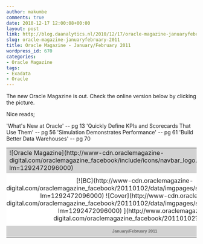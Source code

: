 ```yaml
---
author: makumbe
comments: true
date: 2010-12-17 12:00:08+00:00
layout: post
link: http://blog.daanalytics.nl/2010/12/17/oracle-magazine-januaryfebruary-2011/
slug: oracle-magazine-januaryfebruary-2011
title: Oracle Magazine - January/February 2011
wordpress_id: 670
categories:
- Oracle Magazine
tags:
- Exadata
- Oracle
---
```


The new Oracle Magazine is out. Check the online version below by clicking the picture.

Nice reads;

'What's New at Oracle' -- pg 13
'Quickly Define KPIs and Scorecards That Use Them' -- pg 56
'Simulation Demonstrates Performance' -- pg 61
'Build Better Data Warehouses' -- pg 70
<table cellpadding="0" cellspacing="0" border="0" >
<tbody >
<tr style="background-color:#d2d2d2;height:30px;" >

<td >![Oracle Magazine](http://www-cdn.oraclemagazine-digital.com/oraclemagazine_facebook/include/icons/navbar_logo.gif?lm=1292472096000)
</td>

<td style="line-height:15px;padding-right:5px;font-family:tahoma, sans-serif;color:#666666;font-size:11px;font-weight:bold;" align="right" >Look inside >
</td>
</tr>
<tr style="background-color:#ffffff;" >

<td colspan="2" style="padding:10px 0;" align="center" >[![BC](http://www-cdn.oraclemagazine-digital.com/oraclemagazine_facebook/20110102/data/imgpages/smtn/0001_gdvsue.gif?lm=1292472096000) ![Cover](http://www-cdn.oraclemagazine-digital.com/oraclemagazine_facebook/20110102/data/imgpages/smtn/0002_evkuou.gif?lm=1292472096000) ](http://www.oraclemagazine-digital.com/oraclemagazine_facebook/20110102?pg=1)
</td>
</tr>
<tr style="background-color:#d2d2d2;height:30px;" >

<td colspan="2" style="line-height:15px;font-family:tahoma, sans-serif;color:#666666;font-size:11px;font-weight:bold;" align="center" >January/February 2011
</td>
</tr>
</tbody>
</table>
